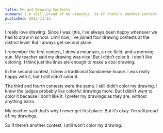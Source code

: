 ```yaml
---
title: Me and Drawing Contests
summary: I’m still proud of my drawings. So if there’s another contest, I still won’t color my drawing.
published: 2013-11-15
---
```


I really love drawing. Since I was little, I’ve always been happy whenever we had to draw in school. Until now, I’ve joined four drawing contests at the district level! But I always get second place.

I remember the first contest, I drew a mountain, a rice field, and a morning sun. My teacher said my drawing was nice! But I didn’t color it. I don’t like coloring. I think just the lines are enough to make a cool drawing.

In the second contest, I drew a traditional Sundanese house. I was really happy with it, but I still didn’t color it.

The third and fourth contests were the same. I still didn’t color my drawing. I know the judges probably like colorful drawings more. But I didn’t want to color it because I don’t like it. I prefer my drawings as they are, without anything extra.

My teacher said that’s why I never get first place. But it’s okay. I’m still proud of my drawings.

So if there’s another contest, I still won’t color my drawing.
